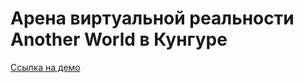 
# Арена виртуальной реальности Another World в Кунгуре

[Ссылка на демо](https://another-world-nine.vercel.app/)
